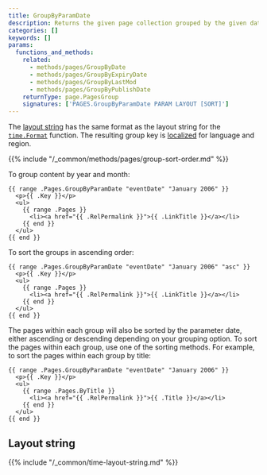 ```yaml
---
title: GroupByParamDate
description: Returns the given page collection grouped by the given date parameter in descending order.
categories: []
keywords: []
params:
  functions_and_methods:
    related:
      - methods/pages/GroupByDate
      - methods/pages/GroupByExpiryDate
      - methods/pages/GroupByLastMod
      - methods/pages/GroupByPublishDate
    returnType: page.PagesGroup
    signatures: ['PAGES.GroupByParamDate PARAM LAYOUT [SORT]']
---
```


The [layout string] has the same format as the layout string for the [`time.Format`] function. The resulting group key is [localized](g) for language and region.

[`time.Format`]: /functions/time/format/
[layout string]: #layout-string

{{% include "/_common/methods/pages/group-sort-order.md" %}}

To group content by year and month:

```go-html-template
{{ range .Pages.GroupByParamDate "eventDate" "January 2006" }}
  <p>{{ .Key }}</p>
  <ul>
    {{ range .Pages }}
      <li><a href="{{ .RelPermalink }}">{{ .LinkTitle }}</a></li>
    {{ end }}
  </ul>
{{ end }}
```

To sort the groups in ascending order:

```go-html-template
{{ range .Pages.GroupByParamDate "eventDate" "January 2006" "asc" }}
  <p>{{ .Key }}</p>
  <ul>
    {{ range .Pages }}
      <li><a href="{{ .RelPermalink }}">{{ .LinkTitle }}</a></li>
    {{ end }}
  </ul>
{{ end }}
```

The pages within each group will also be sorted by the parameter date, either ascending or descending depending on your grouping option. To sort the pages within each group, use one of the sorting methods. For example, to sort the pages within each group by title:

```go-html-template
{{ range .Pages.GroupByParamDate "eventDate" "January 2006" }}
  <p>{{ .Key }}</p>
  <ul>
    {{ range .Pages.ByTitle }}
      <li><a href="{{ .RelPermalink }}">{{ .Title }}</a></li>
    {{ end }}
  </ul>
{{ end }}
```

## Layout string

{{% include "/_common/time-layout-string.md" %}}
